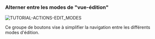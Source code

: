 ### Alterner entre les modes de "vue-édition"

<div>
  <img
    alt="TUTORIAL-ACTIONS-EDIT_MODES"
    src="https://raw.githubusercontent.com/multi-coop/vizboard-website-content/main/images/tutorial/commented/tutorial-edition.png"
    />
</div>

Ce groupe de boutons vise à simplifier la navigation entre les différents modes d'édition.
